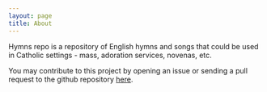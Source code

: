 ```yaml
---
layout: page
title: About
---
```


Hymns repo is a repository of English hymns and songs that could be used in Catholic settings - mass, adoration services, novenas, etc.

You may contribute to this project by opening an issue or sending a pull request to the github repository [here](#).
